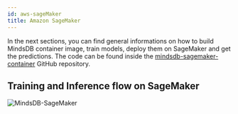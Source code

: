 ```yaml
---
id: aws-sageMaker
title: Amazon SageMaker
---
```


In the next sections, you can find general informations on how to build MindsDB container image, train models, deploy them
on SageMaker and get the predictions. The code can be found inside the [mindsdb-sagemaker-container](https://github.com/mindsdb/mindsdb-sagemaker-container) GitHub repository.

## Training and Inference flow on SageMaker

![MindsDB-SageMaker](/assets/mdb-sage-flow.png)